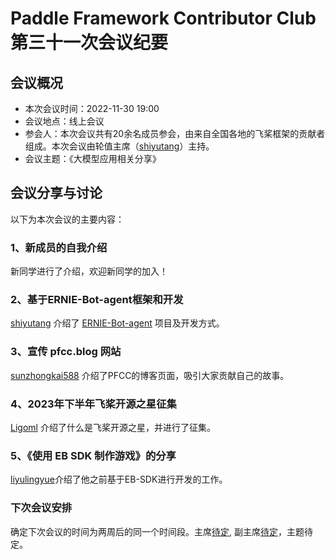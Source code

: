 # Paddle Framework Contributor Club 第三十一次会议纪要

## 会议概况

- 本次会议时间：2022-11-30 19:00
- 会议地点：线上会议
- 参会人：本次会议共有20余名成员参会，由来自全国各地的飞桨框架的贡献者组成。本次会议由轮值主席（[shiyutang](https://github.com/shiyutang)）主持。
- 会议主题：《大模型应用相关分享》


## 会议分享与讨论

以下为本次会议的主要内容：

### 1、新成员的自我介绍

新同学进行了介绍，欢迎新同学的加入！

### 2、基于ERNIE-Bot-agent框架和开发

[shiyutang](https://github.com/shiyutang) 介绍了 [ERNIE-Bot-agent](https://github.com/PaddlePaddle/ERNIE-Bot-SDK) 项目及开发方式。

### 3、宣传 pfcc.blog 网站

[sunzhongkai588](https://github.com/sunzhongkai588) 介绍了PFCC的博客页面，吸引大家贡献自己的故事。


### 4、2023年下半年飞桨开源之星征集

[Ligoml](https://github.com/Ligoml) 介绍了什么是飞桨开源之星，并进行了征集。

### 5、《使用 EB SDK 制作游戏》的分享

[liyulingyue](https://github.com/Liyulingyue)介绍了他之前基于EB-SDK进行开发的工作。

### 下次会议安排

确定下次会议的时间为两周后的同一个时间段。主席[待定](), 副主席[待定]()，主题待定。

